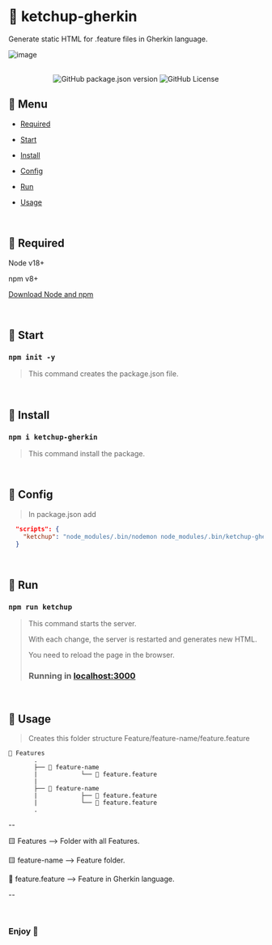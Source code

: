 # 🍅 ketchup-gherkin
Generate static HTML for .feature files in Gherkin language.

![image](https://github.com/victorxavier10/ketchup-gherkin/assets/35244036/03f3e9ba-a99a-4cfd-8f68-79fe9e283cd9)

<br/>

<div  align="center">
  <img alt="GitHub package.json version" src="https://img.shields.io/github/package-json/v/victorxavier10/ketchup-gherkin?color=%23FF5A5F">
  <img alt="GitHub License" src="https://img.shields.io/github/license/victorxavier10/ketchup-gherkin?color=%23FF5A5F">

</div>


## 🍅 Menu
* <a href="https://github.com/victorxavier10/ketchup-gherkin/edit/main/README.md#-required"> Required </a>

* <a href="https://github.com/victorxavier10/ketchup-gherkin/edit/main/README.md#-start"> Start </a>

* <a href="https://github.com/victorxavier10/ketchup-gherkin/edit/main/README.md#-install"> Install </a>

* <a href="https://github.com/victorxavier10/ketchup-gherkin/edit/main/README.md#-config"> Config </a>

* <a href="https://github.com/victorxavier10/ketchup-gherkin/edit/main/README.md#-run"> Run </a>

* <a href="https://github.com/victorxavier10/ketchup-gherkin/edit/main/README.md#-usage"> Usage </a>

<br/>

## 🍅 Required
Node    v18+

npm     v8+

[Download Node and npm](https://nodejs.org/en/download)

<br/>

## 🍅 Start

### `npm init -y`

> This command creates the package.json file.

<br/>

## 🍅 Install

### `npm i ketchup-gherkin`
> This command install the package.

<br/>

## 🍅 Config

> In package.json add

```json
  "scripts": {
    "ketchup": "node_modules/.bin/nodemon node_modules/.bin/ketchup-gherkin"
  }

```

<br/>

## 🍅 Run

### `npm run ketchup`

> This command starts the server.
> 
>   With each change, the server is restarted and generates new HTML.
> 
>   You need to reload the page in the browser.
>
> ### Running in [localhost:3000](http://localhost:3000)

<br/>

## 🍅 Usage

> Creates this folder structure Feature/feature-name/feature.feature

```
📂 Features
       .
       ├── 📂 feature-name
       |            └── 🥒 feature.feature
       |             
       ├── 📂 feature-name                     
       |            ├── 🥒 feature.feature
       |            └── 🥒 feature.feature
       .
```

--

🟨 Features --> Folder with all Features.

🟨 feature-name --> Feature folder.

🥒 feature.feature --> Feature in Gherkin language.

--

<br/>

### Enjoy 🍅
